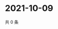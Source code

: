 # 2021-10-09

共 0 条

<!-- BEGIN WEIBO -->
<!-- 最后更新时间 Sat Oct 09 2021 12:00:52 GMT+0800 (China Standard Time) -->

<!-- END WEIBO -->
